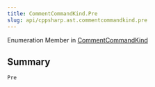 ```yaml
---
title: CommentCommandKind.Pre
slug: api/cppsharp.ast.commentcommandkind.pre
---
```

Enumeration Member in [CommentCommandKind](/api/cppsharp/ast/commentcommandkind)

## Summary



```csharp
Pre
```


